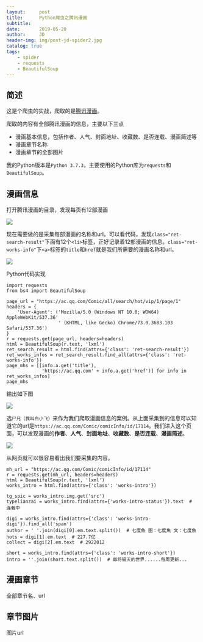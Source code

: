 ```yaml
---
layout:     post
title:      Python爬虫之腾讯漫画
subtitle:   
date:       2019-05-20
author:     JD
header-img: img/post-jd-spider2.jpg
catalog: true
tags:
    - spider
    - requests
    - BeautifulSoup
---
```


## 简述

这是个爬虫的实战，爬取的是[腾讯漫画](https://ac.qq.com/Comic/all/search/hot/vip/1/page/1)。

爬取的内容有全部腾讯漫画的信息，主要以下三点

- 漫画基本信息，包括作者、人气、封面地址、收藏数、是否连载、漫画简述等
- 漫画章节名称
- 漫画章节的全部图片

我的Python版本是`Python 3.7.3`，主要使用的Python库为`requests`和`BeautifulSoup`。

## 漫画信息

打开腾讯漫画的目录，发现每页有12部漫画

![](http://wx4.sinaimg.cn/mw690/006F1DTzgy1g37ow20mxvj30zt0i048v.jpg)

现在需要做的是采集每部漫画的名称和url。可以看代码，发现`class="ret-search-result"`下面有12个`<li>`标签，正好记录着12部漫画的信息。`class="ret-works-info"`下`<a>`标签的`title`和`href`就是我们所需要的漫画名称和url。

![](http://wx3.sinaimg.cn/mw690/006F1DTzgy1g37ow4u8f7j30mb0arwgr.jpg)

Python代码实现

    import requests
    from bs4 import BeautifulSoup
    
    page_url = "https://ac.qq.com/Comic/all/search/hot/vip/1/page/1"
    headers = {
        'User-Agent': ('Mozilla/5.0 (Windows NT 10.0; WOW64) AppleWebKit/537.36'
                       ' (KHTML, like Gecko) Chrome/73.0.3683.103 Safari/537.36')
    }
    r = requests.get(page_url, headers=headers)
    html = BeautifulSoup(r.text, 'lxml')
    ret_search_result = html.find(attrs={'class': 'ret-search-result'})
    ret_works_infos = ret_search_result.find_all(attrs={'class': 'ret-works-info'})
    page_mhs = [[info.a.get('title'),
                 'https://ac.qq.com' + info.a.get('href')] for info in ret_works_infos]
    page_mhs

输出如下图

![](http://wx2.sinaimg.cn/mw690/006F1DTzgy1g380pbsvevj30gu06twem.jpg)

选`尸兄（我叫白小飞）`来作为我们爬取漫画信息的案例。从上面采集到的信息可以知道它的url是`https://ac.qq.com/Comic/comicInfo/id/17114`。我们进入这个页面，可以发现漫画的**作者**、**人气**、**封面地址**、**收藏数**、**是否连载**、**漫画简述**。

![](http://wx3.sinaimg.cn/mw690/006F1DTzgy1g37ow7cngxj30rn0h444d.jpg)

从网页就可以很容易看出我们要采集的内容。

    mh_url = "https://ac.qq.com/Comic/comicInfo/id/17114"
    r = requests.get(mh_url, headers=headers)
    html = BeautifulSoup(r.text, 'lxml')
    works_intro = html.find(attrs={'class': 'works-intro'})

    tg_spic = works_intro.img.get('src')
    typelianzai = works_intro.find(attrs={'works-intro-status'}).text  # 连载中

    digi = works_intro.find(attrs={'class': 'works-intro-digi'}).find_all('span')
    author = ' '.join(digi[0].em.text.split())  # 七度魚 图：七度魚 文：七度魚
    hots = digi[1].em.text  # 227.7亿
    collect = digi[2].em.text  # 2922012

    short = works_intro.find(attrs={'class': 'works-intro-short'})
    intro = ''.join(short.text.split())  # 即将毁灭的世界......每周更新...

## 漫画章节

全部章节名、url

## 章节图片

图片url